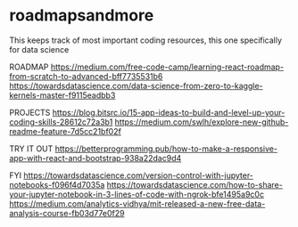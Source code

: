 # roadmapsandmore
This keeps track of most important coding resources, this one specifically for data science


ROADMAP
https://medium.com/free-code-camp/learning-react-roadmap-from-scratch-to-advanced-bff7735531b6
https://towardsdatascience.com/data-science-from-zero-to-kaggle-kernels-master-f9115eadbb3

PROJECTS
https://blog.bitsrc.io/15-app-ideas-to-build-and-level-up-your-coding-skills-28612c72a3b1
https://medium.com/swlh/explore-new-github-readme-feature-7d5cc21bf02f

TRY IT OUT
https://betterprogramming.pub/how-to-make-a-responsive-app-with-react-and-bootstrap-938a22dac9d4


FYI
https://towardsdatascience.com/version-control-with-jupyter-notebooks-f096f4d7035a
https://towardsdatascience.com/how-to-share-your-jupyter-notebook-in-3-lines-of-code-with-ngrok-bfe1495a9c0c
https://medium.com/analytics-vidhya/mit-released-a-new-free-data-analysis-course-fb03d77e0f29
